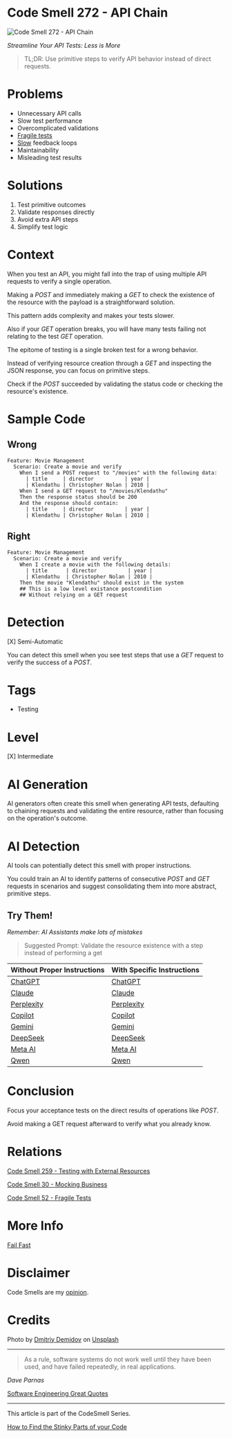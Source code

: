 # Code Smell 272 - API Chain

![Code Smell 272 - API Chain](Code%20Smell%20272%20-%20API%20Chain.jpg)

*Streamline Your API Tests: Less is More*

> TL;DR: Use primitive steps to verify API behavior instead of direct requests.

# Problems

- Unnecessary API calls
- Slow test performance
- Overcomplicated validations
- [Fragile tests](https://github.com/mcsee/Software-Design-Articles/tree/main/Articles/Code%20Smells/Code%20Smell%2052%20-%20Fragile%20Tests/readme.md)
- [Slow](https://github.com/mcsee/Software-Design-Articles/tree/main/Articles/Theory/Fail%20Fast/readme.md) feedback loops
- Maintainability
- Misleading test results

# Solutions

1. Test primitive outcomes
2. Validate responses directly
3. Avoid extra API steps
4. Simplify test logic

# Context

When you test an API, you might fall into the trap of using multiple API requests to verify a single operation.

Making a *POST* and immediately making a *GET* to check the existence of the resource with the payload is a straightforward solution. 

This pattern adds complexity and makes your tests slower. 

Also if your *GET* operation breaks, you will have many tests failing not relating to the test *GET* operation.

The epitome of testing is a single broken test for a wrong behavior.

Instead of verifying resource creation through a *GET* and inspecting the JSON response, you can focus on primitive steps. 

Check if the *POST* succeeded by validating the status code or checking the resource's existence.

# Sample Code

## Wrong

<!-- [Gist Url](https://gist.github.com/mcsee/5eb9b894e0b974af2a2ad4ba6a7a9072) -->

```gherkin
Feature: Movie Management
  Scenario: Create a movie and verify
    When I send a POST request to "/movies" with the following data:
      | title     | director          | year |
      | Klendathu | Christopher Nolan | 2010 |
    When I send a GET request to "/movies/Klendathu"
    Then the response status should be 200
    And the response should contain:
      | title     | director          | year |
      | Klendathu | Christopher Nolan | 2010 |
```

## Right

<!-- [Gist Url](https://gist.github.com/mcsee/69210049d4e68330f70cf1dbbe66dcba) -->

```gherkin
Feature: Movie Management
  Scenario: Create a movie and verify
    When I create a movie with the following details:
      | title      | director          | year |
      | Klendathu  | Christopher Nolan | 2010 |
    Then the movie "Klendathu" should exist in the system
    ## This is a low level existance postcondition
    ## Without relying on a GET request
```

# Detection

[X] Semi-Automatic 

You can detect this smell when you see test steps that use a *GET* request to verify the success of a *POST*. 

# Tags

- Testing

# Level

[X] Intermediate

# AI Generation

AI generators often create this smell when generating API tests, defaulting to chaining requests and validating the entire resource, rather than focusing on the operation's outcome.

# AI Detection

AI tools can potentially detect this smell with proper instructions. 

You could train an AI to identify patterns of consecutive *POST* and *GET* requests in scenarios and suggest consolidating them into more abstract, primitive steps.

## Try Them!

*Remember: AI Assistants make lots of mistakes*

> Suggested Prompt: Validate the resource existence with a step instead of performing a get

| Without Proper Instructions    | With Specific Instructions |
| -------- | ------- |
| [ChatGPT](https://chat.openai.com/?q=Correct+and+explain+this+code%3A+%60%60%60gherkin%0D%0AFeature%3A+Movie+Management%0D%0A++Scenario%3A+Create+a+movie+and+verify%0D%0A++++When+I+send+a+POST+request+to+%22%2Fmovies%22+with+the+following+data%3A%0D%0A++++++%7C+title+++++%7C+director++++++++++%7C+year+%7C%0D%0A++++++%7C+Klendathu+%7C+Christopher+Nolan+%7C+2010+%7C%0D%0A++++When+I+send+a+GET+request+to+%22%2Fmovies%2FKlendathu%22%0D%0A++++Then+the+response+status+should+be+200%0D%0A++++And+the+response+should+contain%3A%0D%0A++++++%7C+title+++++%7C+director++++++++++%7C+year+%7C%0D%0A++++++%7C+Klendathu+%7C+Christopher+Nolan+%7C+2010+%7C%0D%0A%60%60%60) | [ChatGPT](https://chat.openai.com/?q=Validate+the+resource+existence+with+a+step+instead+of+performing+a+get%3A+%60%60%60gherkin%0D%0AFeature%3A+Movie+Management%0D%0A++Scenario%3A+Create+a+movie+and+verify%0D%0A++++When+I+send+a+POST+request+to+%22%2Fmovies%22+with+the+following+data%3A%0D%0A++++++%7C+title+++++%7C+director++++++++++%7C+year+%7C%0D%0A++++++%7C+Klendathu+%7C+Christopher+Nolan+%7C+2010+%7C%0D%0A++++When+I+send+a+GET+request+to+%22%2Fmovies%2FKlendathu%22%0D%0A++++Then+the+response+status+should+be+200%0D%0A++++And+the+response+should+contain%3A%0D%0A++++++%7C+title+++++%7C+director++++++++++%7C+year+%7C%0D%0A++++++%7C+Klendathu+%7C+Christopher+Nolan+%7C+2010+%7C%0D%0A%60%60%60) |
| [Claude](https://claude.ai/new?q=Correct+and+explain+this+code%3A+%60%60%60gherkin%0D%0AFeature%3A+Movie+Management%0D%0A++Scenario%3A+Create+a+movie+and+verify%0D%0A++++When+I+send+a+POST+request+to+%22%2Fmovies%22+with+the+following+data%3A%0D%0A++++++%7C+title+++++%7C+director++++++++++%7C+year+%7C%0D%0A++++++%7C+Klendathu+%7C+Christopher+Nolan+%7C+2010+%7C%0D%0A++++When+I+send+a+GET+request+to+%22%2Fmovies%2FKlendathu%22%0D%0A++++Then+the+response+status+should+be+200%0D%0A++++And+the+response+should+contain%3A%0D%0A++++++%7C+title+++++%7C+director++++++++++%7C+year+%7C%0D%0A++++++%7C+Klendathu+%7C+Christopher+Nolan+%7C+2010+%7C%0D%0A%60%60%60) | [Claude](https://claude.ai/new?q=Validate+the+resource+existence+with+a+step+instead+of+performing+a+get%3A+%60%60%60gherkin%0D%0AFeature%3A+Movie+Management%0D%0A++Scenario%3A+Create+a+movie+and+verify%0D%0A++++When+I+send+a+POST+request+to+%22%2Fmovies%22+with+the+following+data%3A%0D%0A++++++%7C+title+++++%7C+director++++++++++%7C+year+%7C%0D%0A++++++%7C+Klendathu+%7C+Christopher+Nolan+%7C+2010+%7C%0D%0A++++When+I+send+a+GET+request+to+%22%2Fmovies%2FKlendathu%22%0D%0A++++Then+the+response+status+should+be+200%0D%0A++++And+the+response+should+contain%3A%0D%0A++++++%7C+title+++++%7C+director++++++++++%7C+year+%7C%0D%0A++++++%7C+Klendathu+%7C+Christopher+Nolan+%7C+2010+%7C%0D%0A%60%60%60) |
| [Perplexity](https://www.perplexity.ai/?q=Correct+and+explain+this+code%3A+%60%60%60gherkin%0D%0AFeature%3A+Movie+Management%0D%0A++Scenario%3A+Create+a+movie+and+verify%0D%0A++++When+I+send+a+POST+request+to+%22%2Fmovies%22+with+the+following+data%3A%0D%0A++++++%7C+title+++++%7C+director++++++++++%7C+year+%7C%0D%0A++++++%7C+Klendathu+%7C+Christopher+Nolan+%7C+2010+%7C%0D%0A++++When+I+send+a+GET+request+to+%22%2Fmovies%2FKlendathu%22%0D%0A++++Then+the+response+status+should+be+200%0D%0A++++And+the+response+should+contain%3A%0D%0A++++++%7C+title+++++%7C+director++++++++++%7C+year+%7C%0D%0A++++++%7C+Klendathu+%7C+Christopher+Nolan+%7C+2010+%7C%0D%0A%60%60%60) | [Perplexity](https://www.perplexity.ai/?q=Validate+the+resource+existence+with+a+step+instead+of+performing+a+get%3A+%60%60%60gherkin%0D%0AFeature%3A+Movie+Management%0D%0A++Scenario%3A+Create+a+movie+and+verify%0D%0A++++When+I+send+a+POST+request+to+%22%2Fmovies%22+with+the+following+data%3A%0D%0A++++++%7C+title+++++%7C+director++++++++++%7C+year+%7C%0D%0A++++++%7C+Klendathu+%7C+Christopher+Nolan+%7C+2010+%7C%0D%0A++++When+I+send+a+GET+request+to+%22%2Fmovies%2FKlendathu%22%0D%0A++++Then+the+response+status+should+be+200%0D%0A++++And+the+response+should+contain%3A%0D%0A++++++%7C+title+++++%7C+director++++++++++%7C+year+%7C%0D%0A++++++%7C+Klendathu+%7C+Christopher+Nolan+%7C+2010+%7C%0D%0A%60%60%60) |
| [Copilot](https://www.bing.com/chat?showconv=1&sendquery=1&q=Correct+and+explain+this+code%3A+%60%60%60gherkin%0D%0AFeature%3A+Movie+Management%0D%0A++Scenario%3A+Create+a+movie+and+verify%0D%0A++++When+I+send+a+POST+request+to+%22%2Fmovies%22+with+the+following+data%3A%0D%0A++++++%7C+title+++++%7C+director++++++++++%7C+year+%7C%0D%0A++++++%7C+Klendathu+%7C+Christopher+Nolan+%7C+2010+%7C%0D%0A++++When+I+send+a+GET+request+to+%22%2Fmovies%2FKlendathu%22%0D%0A++++Then+the+response+status+should+be+200%0D%0A++++And+the+response+should+contain%3A%0D%0A++++++%7C+title+++++%7C+director++++++++++%7C+year+%7C%0D%0A++++++%7C+Klendathu+%7C+Christopher+Nolan+%7C+2010+%7C%0D%0A%60%60%60) | [Copilot](https://www.bing.com/chat?showconv=1&sendquery=1&q=Validate+the+resource+existence+with+a+step+instead+of+performing+a+get%3A+%60%60%60gherkin%0D%0AFeature%3A+Movie+Management%0D%0A++Scenario%3A+Create+a+movie+and+verify%0D%0A++++When+I+send+a+POST+request+to+%22%2Fmovies%22+with+the+following+data%3A%0D%0A++++++%7C+title+++++%7C+director++++++++++%7C+year+%7C%0D%0A++++++%7C+Klendathu+%7C+Christopher+Nolan+%7C+2010+%7C%0D%0A++++When+I+send+a+GET+request+to+%22%2Fmovies%2FKlendathu%22%0D%0A++++Then+the+response+status+should+be+200%0D%0A++++And+the+response+should+contain%3A%0D%0A++++++%7C+title+++++%7C+director++++++++++%7C+year+%7C%0D%0A++++++%7C+Klendathu+%7C+Christopher+Nolan+%7C+2010+%7C%0D%0A%60%60%60) |
| [Gemini](https://gemini.google.com/) | [Gemini](https://gemini.google.com/) | 
| [DeepSeek](https://chat.deepseek.com/) | [DeepSeek](https://chat.deepseek.com/) | 
| [Meta AI](https://www.meta.ai/chat) | [Meta AI](https://www.meta.ai/) | 
| [Qwen](https://chat.qwen.ai/) | [Qwen](https://chat.qwen.ai/) | 

# Conclusion

Focus your acceptance tests on the direct results of operations like *POST*.

Avoid making a GET request afterward to verify what you already know.

# Relations

[Code Smell 259 - Testing with External Resources](https://github.com/mcsee/Software-Design-Articles/tree/main/Articles/Code%20Smells/Code%20Smell%20259%20-%20Testing%20with%20External%20Resources/readme.md)

[Code Smell 30 - Mocking Business](https://github.com/mcsee/Software-Design-Articles/tree/main/Articles/Code%20Smells/Code%20Smell%2030%20-%20Mocking%20Business/readme.md)

[Code Smell 52 - Fragile Tests](https://github.com/mcsee/Software-Design-Articles/tree/main/Articles/Code%20Smells/Code%20Smell%2052%20-%20Fragile%20Tests/readme.md)

# More Info

[Fail Fast](https://github.com/mcsee/Software-Design-Articles/tree/main/Articles/Theory/Fail%20Fast/readme.md)

# Disclaimer

Code Smells are my [opinion](https://github.com/mcsee/Software-Design-Articles/tree/main/Articles/Blogging/I%20Wrote%20More%20than%2090%20Articles%20on%202021%20Here%20is%20What%20I%20Learned/readme.md).

# Credits

Photo by [Dmitriy Demidov](https://unsplash.com/@fotograw) on [Unsplash](https://unsplash.com/photos/a-group-of-wrenches-arranged-in-a-circle-iuuJC_pjLU0)
    
* * *

> As a rule, software systems do not work well until they have been used, and have failed repeatedly, in real applications.

_Dave Parnas_
   
[Software Engineering Great Quotes](https://github.com/mcsee/Software-Design-Articles/tree/main/Articles/Quotes/Software%20Engineering%20Great%20Quotes/readme.md)

* * *

This article is part of the CodeSmell Series.

[How to Find the Stinky Parts of your Code](https://github.com/mcsee/Software-Design-Articles/tree/main/Articles/Code%20Smells/How%20to%20Find%20the%20Stinky%20parts%20of%20your%20Code/readme.md)